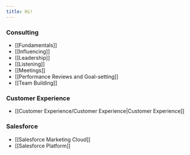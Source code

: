 ```yaml
---
title: Hi!
---
```

### Consulting
- [[Fundamentals]]
- [[Influencing]]
- [[Leadership]]
- [[Listening]]
- [[Meetings]]
- [[Performance Reviews and Goal-setting]]
- [[Team Building]]

### Customer Experience
- [[Customer Experience/Customer Experience|Customer Experience]]

### Salesforce
- [[Salesforce Marketing Cloud]]
- [[Salesforce Platform]]